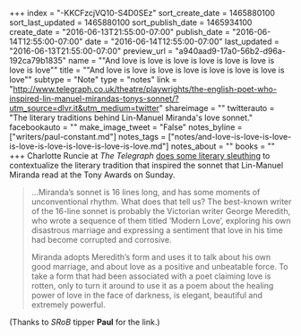 +++
index = "-KKCFzcjVQ10-S4D0SEz"
sort_create_date = 1465880100
sort_last_updated = 1465880100
sort_publish_date = 1465934100
create_date = "2016-06-13T21:55:00-07:00"
publish_date = "2016-06-14T12:55:00-07:00"
date = "2016-06-14T12:55:00-07:00"
last_updated = "2016-06-13T21:55:00-07:00"
preview_url = "a940aad9-17a0-56b2-d96a-192ca79b1835"
name = "\"And love is love is love is love is love is love is love is love\""
title = "\"And love is love is love is love is love is love is love is love\""
subtype = "Note"
type = "notes"
link = "http://www.telegraph.co.uk/theatre/playwrights/the-english-poet-who-inspired-lin-manuel-mirandas-tonys-sonnet/?utm_source=dlvr.it&utm_medium=twitter"
shareimage = ""
twitterauto = "The literary traditions behind Lin-Manuel Miranda's love sonnet."
facebookauto = ""
make_image_tweet = "False"
notes_byline = ["writers/paul-constant.md"]
notes_tags = ["notes/and-love-is-love-is-love-is-love-is-love-is-love-is-love-is-love.md"]
notes_about = ""
books = ""
+++
Charlotte Runcie at *The Telegraph* [does some literary sleuthing](http://www.telegraph.co.uk/theatre/playwrights/the-english-poet-who-inspired-lin-manuel-mirandas-tonys-sonnet/) to contextualize the literary tradition that inspired the sonnet that Lin-Manuel Miranda read at the Tony Awards on Sunday.

<blockquote><p>...Miranda’s sonnet is 16 lines long, and has some moments of unconventional rhythm. What does that tell us? The best-known writer of the 16-line sonnet is probably the Victorian writer George Meredith, who wrote a sequence of them titled ‘Modern Love’, exploring his own disastrous marriage and expressing a sentiment that love in his time had become corrupted and corrosive.</p>

<p>Miranda adopts Meredith’s form and uses it to talk about his own good marriage, and about love as a positive and unbeatable force. To take a form that had been associated with a poet claiming love is rotten, only to turn it around to use it as a poem about the healing power of love in the face of darkness, is elegant, beautiful and extremely powerful.</p></blockquote>



(Thanks to *SRoB* tipper **Paul** for the link.)